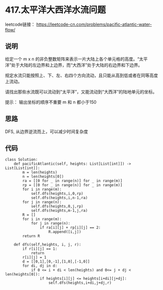 # 417.太平洋大西洋水流问题 
leetcode链接： https://leetcode-cn.com/problems/pacific-atlantic-water-flow/

## 说明
给定一个 m x n 的非负整数矩阵来表示一片大陆上各个单元格的高度。“太平洋”处于大陆的左边界和上边界，而“大西洋”处于大陆的右边界和下边界。

规定水流只能按照上、下、左、右四个方向流动，且只能从高到低或者在同等高度上流动。

请找出那些水流既可以流动到“太平洋”，又能流动到“大西洋”的陆地单元的坐标。

提示：
输出坐标的顺序不重要
m 和 n 都小于150

## 思路
DFS, 从边界逆流而上，可以减少时间复杂度

## 代码

```
class Solution:
    def pacificAtlantic(self, heights: List[List[int]]) -> List[List[int]]:
        m = len(heights)
        n = len(heights[0])
        ra = [[0 for _ in range(n)] for _ in range(m)]
        rp = [[0 for _ in range(n)] for _ in range(m)]
        for i in range(m):
            self.dfs(heights,i,0,rp)
            self.dfs(heights,i,n-1,ra)
        for j in range(n):
            self.dfs(heights,0,j,rp)
            self.dfs(heights,m-1,j,ra)
        R = []
        for i in range(m):
            for j in range(n):
                if ra[i][j] + rp[i][j] == 2:
                    R.append([i,j])
        return R

    def dfs(self,heights, i, j, r):
        if r[i][j] == 1:
            return
        r[i][j] = 1
        d = [[0,1],[0,-1],[1,0],[-1,0]]
        for di, dj in d:
            if 0 <= i + di < len(heights) and 0<= j + dj < len(heights[0]):
                if heights[i][j] <= heights[i+di][j+dj]:
                    self.dfs(heights,i+di,j+dj,r)
```

